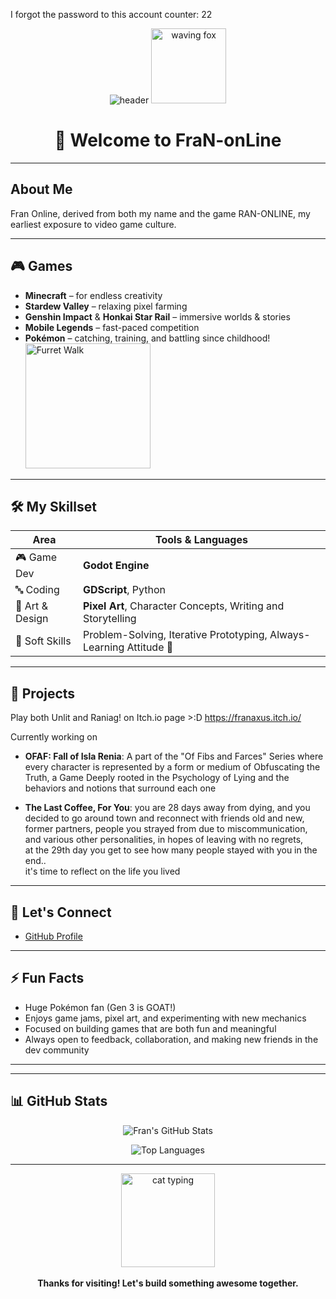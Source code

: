 I forgot the password to this account counter: 22  

<div align="center">

<img src="https://capsule-render.vercel.app/api?type=waving&color=gradient&height=200&section=header&text=Hi%20I'm%20FraN-onLine!&fontSize=40&fontAlignY=35&animation=twinkling" alt="header" />

<img src="https://media.giphy.com/media/v1.Y2lkPTc5MGI3NjExenp4NWhybXY0M3FtbGJ1NTlwMG1xM2V3a2RocmV0a2JkN2l5d2p4cCZlcD12MV9naWZzX3NlYXJjaCZjdD1n/Ov5NiLVXT8JEc/giphy.gif" width="120" alt="waving fox" />

# 👋 Welcome to FraN-onLine

</div>

---

## About Me

Fran Online, derived from both my name and the game RAN-ONLINE, my earliest exposure to video game culture.

---

## 🎮 Games

- **Minecraft** – for endless creativity
- **Stardew Valley** – relaxing pixel farming
- **Genshin Impact** & **Honkai Star Rail** – immersive worlds & stories
- **Mobile Legends** – fast-paced competition
- **Pokémon** – catching, training, and battling since childhood!  
  <img src="https://media1.tenor.com/m/t1mocjFgU14AAAAC/pokemon-furret.gif" width="200" alt="Furret Walk" />

---

## 🛠️ My Skillset

| Area             | Tools & Languages                                                                 |
|------------------|-----------------------------------------------------------------------------------|
| 🎮 Game Dev       | **Godot Engine**                                                                |
| 🔤 Coding         | **GDScript**, Python                                                             |
| 🎨 Art & Design   | **Pixel Art**, Character Concepts, Writing and Storytelling                                |
| 🧠 Soft Skills    | Problem-Solving, Iterative Prototyping, Always-Learning Attitude 🧪                |

---

## 🌟 Projects

Play both Unlit and Raniag! on Itch.io page >:D https://franaxus.itch.io/

Currently working on 
- **OFAF: Fall of Isla Renia**: A part of the "Of Fibs and Farces" Series where every character is represented by a form or medium of Obfuscating the Truth, a Game Deeply rooted in the Psychology of Lying and the behaviors and notions that surround each one  

- **The Last Coffee, For You**: you are 28 days away from dying, and you decided to go around town and reconnect with friends old and new, former partners, people you strayed from due to miscommunication, and various other personalities, in hopes of leaving with no regrets,  
at the 29th day you get to see how many people stayed with you in the end..  
it's time to reflect on the life you lived  

---

## 💬 Let's Connect

- [GitHub Profile](https://github.com/FraN-onLine)
<!-- Add itch.io, LinkedIn, or Twitter links here as you grow your portfolio -->

---

## ⚡ Fun Facts

- Huge Pokémon fan (Gen 3 is GOAT!)
- Enjoys game jams, pixel art, and experimenting with new mechanics
- Focused on building games that are both fun and meaningful
- Always open to feedback, collaboration, and making new friends in the dev community

---

---

## 📊 GitHub Stats

<div align="center">

![Fran's GitHub Stats](https://github-readme-stats.vercel.app/api?username=FraN-onLine&show_icons=true&theme=vue-dark&hide_border=true&icon_color=3ddc84&title_color=3ddc84)

![Top Languages](https://github-readme-stats.vercel.app/api/top-langs/?username=FraN-onLine&layout=compact&theme=vue-dark&hide_border=true&title_color=3ddc84)

</div>

---

<div align="center">
  <img src="https://media.giphy.com/media/v1.Y2lkPTc5MGI3NjExYXByb2p2dWVhN2F3b2x0eXExb2Q2dzhqN2FqZjI2d2R6YjR4cXN4byZlcD12MV9naWZzX3NlYXJjaCZjdD1n/3oKIPEqDGUULpEU0aQ/giphy.gif" width="150" alt="cat typing" />
  <br><br>
  <b>Thanks for visiting! Let's build something awesome together.</b>
</div>
